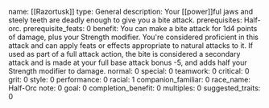name: [[Razortusk]]
type: General
description: Your [[power]]ful jaws and steely teeth are deadly enough to give you a bite attack.
prerequisites: Half-orc.
prerequisite_feats: 0
benefit: You can make a bite attack for 1d4 points of damage, plus your Strength modifier. You're considered proficient in this attack and can apply feats or effects appropriate to natural attacks to it. If used as part of a full attack action, the bite is considered a secondary attack and is made at your full base attack bonus -5, and adds half your Strength modifier to damage.
normal: 0
special: 0
teamwork: 0
critical: 0
grit: 0
style: 0
performance: 0
racial: 1
companion_familiar: 0
race_name: Half-Orc
note: 0
goal: 0
completion_benefit: 0
multiples: 0
suggested_traits: 0
